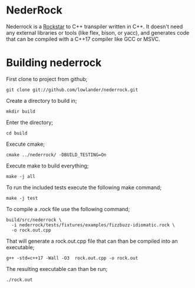 # NederRock

Nederrock is a [Rockstar](https://github.com/dylanbeattie/rockstar) to C++ transpiler written in C++.
It doesn't need any external libraries or tools (like flex, bison, or yacc), and generates code that can be compiled with a C++17 compiler like GCC or MSVC.

# Building nederrock

First clone to project from github;

`git clone git://github.com/lowlander/nederrock.git`

Create a directory to build in;

`mkdir build`

Enter the directory;

`cd build`

Execute cmake;

`cmake ../nederrock/ -DBUILD_TESTING=On`

Execute make to build everything;

`make -j all`

To run the included tests execute the following make command;

`make -j test`

To compile a .rock file use the following command;

```
build/src/nederrock \
  -i nederrock/tests/fixtures/examples/fizzbuzz-idiomatic.rock \
  -o rock.out.cpp
```
That will generate a rock.out.cpp file that can than be compiled into an executable;

`g++ -std=c++17 -Wall -O3  rock.out.cpp -o rock.out`

The resulting executable can than be run;

`./rock.out`
